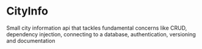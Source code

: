 # CityInfo
 
Small city information api that tackles fundamental concerns like CRUD, dependency injection, connecting to a database, authentication, versioning and documentation

